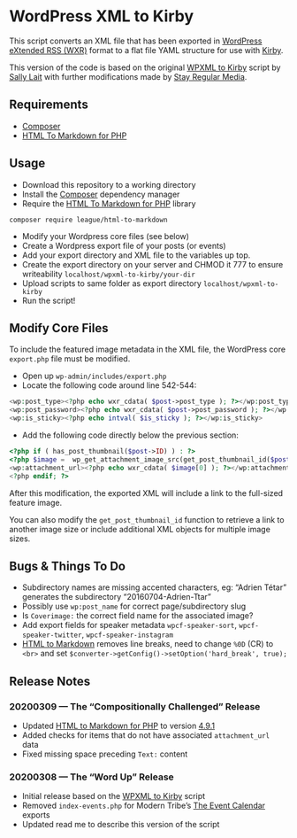 # WordPress XML to Kirby

This script converts an XML file that has been exported in [WordPress eXtended RSS (WXR)](https://wordpress.org/support/article/tools-export-screen/) format to a flat file YAML structure for use with [Kirby](https://getkirby.com/).

This version of the code is based on the original [WPXML to Kirby](https://github.com/greywillfade/wpxml-to-kirby) script by [Sally Lait](https://sallylait.com/) with further modifications made by [Stay Regular Media](https://github.com/stayregular/wpxml-to-kirby).


## Requirements

+ [Composer](https://getcomposer.org/)
+ [HTML To Markdown for PHP](https://github.com/thephpleague/html-to-markdown)


## Usage

+ Download this repository to a working directory
+ Install the [Composer](https://getcomposer.org/) dependency manager
+ Require the [HTML To Markdown for PHP](https://github.com/thephpleague/html-to-markdown) library

`composer require league/html-to-markdown`

+ Modify your Wordpress core files (see below)
+ Create a Wordpress export file of your posts (or events)
+ Add your export directory and XML file to the variables up top.
+ Create the export directory on your server and CHMOD it 777 to ensure writeability `localhost/wpxml-to-kirby/your-dir`
+ Upload scripts to same folder as export directory `localhost/wpxml-to-kirby`
+ Run the script!


## Modify Core Files

To include the featured image metadata in the XML file, the WordPress core `export.php` file must be modified.

+ Open up `wp-admin/includes/export.php`
+ Locate the following code around line 542-544:

```php
<wp:post_type><?php echo wxr_cdata( $post->post_type ); ?></wp:post_type>
<wp:post_password><?php echo wxr_cdata( $post->post_password ); ?></wp:post_password>
<wp:is_sticky><?php echo intval( $is_sticky ); ?></wp:is_sticky>
```

+ Add the following code directly below the previous section:

```php
<?php if ( has_post_thumbnail($post->ID) ) : ?>
<?php $image =  wp_get_attachment_image_src(get_post_thumbnail_id($post->ID), 'full') ?>
<wp:attachment_url><?php echo wxr_cdata( $image[0] ); ?></wp:attachment_url>
<?php endif; ?>
```

After this modification, the exported XML will include a link to the full-sized feature image.

You can also modify the `get_post_thumbnail_id` function to retrieve a link to another image size or include additional XML objects for multiple image sizes.


## Bugs & Things To Do

+ Subdirectory names are missing accented characters, eg: “Adrien Tétar” generates the subdirectory “20160704-Adrien-Ttar”
+ Possibly use `wp:post_name` for correct page/subdirectory slug
+ Is `Coverimage:` the correct field name for the associated image?
+ Add export fields for speaker metadata `wpcf-speaker-sort`, `wpcf-speaker-twitter`, `wpcf-speaker-instagram`
+ [HTML to Markdown](https://github.com/thephpleague/html-to-markdown) removes line breaks, need to change `%0D` (CR) to `<br>` and set `$converter->getConfig()->setOption('hard_break', true);`


## Release Notes

### 20200309 — The “Compositionally Challenged” Release

+ Updated [HTML to Markdown for PHP](https://github.com/thephpleague/html-to-markdown) to version [4.9.1](https://github.com/thephpleague/html-to-markdown/releases/tag/4.9.1)
+ Added checks for items that do not have associated `attachment_url` data
+ Fixed missing space preceding `Text:` content

### 20200308 — The “Word Up” Release

+ Initial release based on the [WPXML to Kirby](https://github.com/stayregular/wpxml-to-kirby) script
+ Removed `index-events.php` for Modern Tribe’s [The Event Calendar](https://theeventscalendar.com/product/wordpress-events-calendar/) exports
+ Updated read me to describe this version of the script
